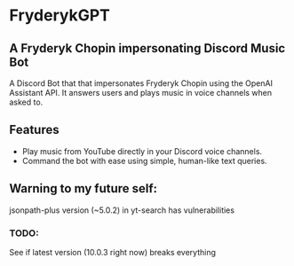 # FryderykGPT
## A Fryderyk Chopin impersonating Discord Music Bot
A Discord Bot that that impersonates Fryderyk Chopin using the OpenAI Assistant API. It answers users and plays music in voice channels when asked to.

## Features
- Play music from YouTube directly in your Discord voice channels.
- Command the bot with ease using simple, human-like text queries.

## Warning to my future self:
jsonpath-plus version (~5.0.2) in yt-search has vulnerabilities
### TODO: 
See if latest version (10.0.3 right now) breaks everything